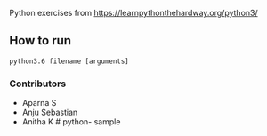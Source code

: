 Python exercises from https://learnpythonthehardway.org/python3/

## How to run
```
python3.6 filename [arguments]
```

### Contributors
* Aparna S
* Anju Sebastian
* Anitha K
#   p y t h o n -   s a m p l e  
 